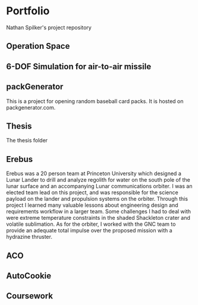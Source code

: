# Portfolio
Nathan Spilker's project repository

## Operation Space

## 6-DOF Simulation for air-to-air missile

## packGenerator 
This is a project for opening random baseball card packs. It is hosted on packgenerator.com.

## Thesis
The thesis folder 

## Erebus
Erebus was a 20 person team at Princeton University which designed a Lunar Lander to drill and analyze regolith for water on the south pole of the lunar surface and an accompanying Lunar communications orbiter. I was an elected team lead on this project, and was responsible for the science payload on the lander and propulsion systems on the orbiter. Through this project I learned many valuable lessons about engineering design and requirements workflow in a larger team. Some challenges I had to deal with were extreme temperature constraints in the shaded Shackleton crater and volatile sublimation. As for the orbiter, I worked with the GNC team to provide an adequate total impulse over the proposed mission with a hydrazine thruster.

## ACO

## AutoCookie

## Coursework
